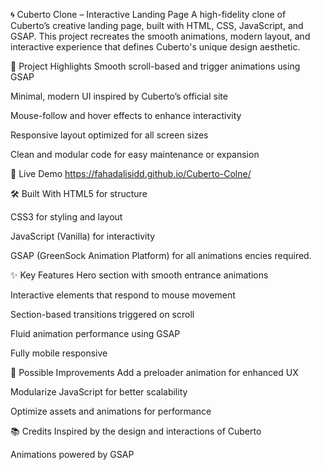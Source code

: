 🌀 Cuberto Clone – Interactive Landing Page
A high-fidelity clone of Cuberto’s creative landing page, built with HTML, CSS, JavaScript, and GSAP. This project recreates the smooth animations, modern layout, and interactive experience that defines Cuberto's unique design aesthetic.

🎯 Project Highlights
Smooth scroll-based and trigger animations using GSAP

Minimal, modern UI inspired by Cuberto’s official site

Mouse-follow and hover effects to enhance interactivity

Responsive layout optimized for all screen sizes

Clean and modular code for easy maintenance or expansion

🚀 Live Demo
 https://fahadalisidd.github.io/Cuberto-Colne/

🛠️ Built With
HTML5 for structure

CSS3 for styling and layout

JavaScript (Vanilla) for interactivity

GSAP (GreenSock Animation Platform) for all animations
encies required.

✨ Key Features
Hero section with smooth entrance animations

Interactive elements that respond to mouse movement

Section-based transitions triggered on scroll

Fluid animation performance using GSAP

Fully mobile responsive

📌 Possible Improvements
Add a preloader animation for enhanced UX

Modularize JavaScript for better scalability

Optimize assets and animations for performance

📚 Credits
Inspired by the design and interactions of Cuberto

Animations powered by GSAP
